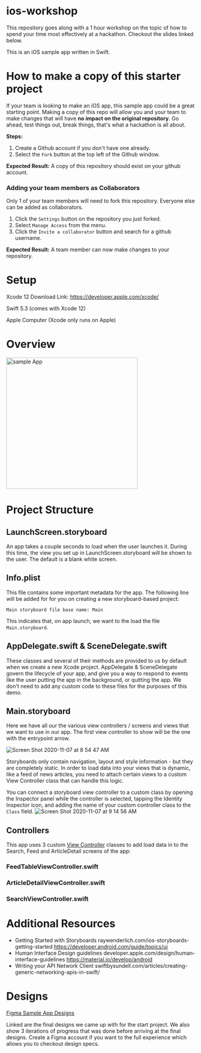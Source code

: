 # ios-workshop
This repository goes along with a 1 hour workshop on the topic of how to spend your time most effectively at a hackathon. Checkout the slides linked below.


This is an iOS sample app written in Swift.

# How to make a copy of this starter project
If your team is looking to make an iOS app, this sample app could be a great starting point. Making a copy of this repo will allow you and your team to make changes that will have **no impact on the original repository**. Go ahead, test things out, break things, that's what a hackathon is all about. 

**Steps:**
1. Create a Github account if you don't have one already.
2. Select the `Fork` button at the top left of the Github window. 

**Expected Result:** A copy of this repository should exist on your github account.

### Adding your team members as Collaborators
Only 1 of your team members will need to fork this repository. Everyone else can be added as collaborators. 
1. Click the `Settings` button on the repository you just forked.
2. Select `Manage Access` from the menu.
3. Click the `Invite a collaborator` button and search for a github username. 

**Expected Result:** A team member can now make changes to your repository.

# Setup
Xcode 12 Download Link: https://developer.apple.com/xcode/

Swift 5.3 (comes with Xcode 12)

Apple Computer (Xcode only runs on Apple)

# Overview
<img src="ios-sample-app.gif" alt="sample App" width="350"/>

# Project Structure

## LaunchScreen.storyboard

An app takes a couple seconds to load when the user launches it. During this time, the view you set up in LaunchScreen.storyboard will be shown to the user. The default is a blank white screen. 

## Info.plist
This file contains some important metadata for the app. The following line will be added for for you on creating a new storyboard-based project: 

`Main storyboard file base name: Main`

This indicates that, on app launch, we want to the load the file `Main.storyboard`.

## AppDelegate.swift & SceneDelegate.swift
These classes and several of their methods are provided to us by default when we create a new Xcode project. AppDelegate & SceneDelegate govern the lifecycle of your app, and give you a way to respond to events like the user putting the app in the background, or quitting the app. We don't need to add any custom code to these files for the purposes of this demo. 

## Main.storyboard

Here we have all our the various view controllers / screens and views that we want to use in our app. The first view controller to show will be the one with the entrypoint arrow. 

![Screen Shot 2020-11-07 at 8 54 47 AM](https://user-images.githubusercontent.com/7647185/98443141-705afa00-20d7-11eb-8c35-dcb8f3e45ea4.png)

Storyboards only contain navigation, layout and style information - but they are completely static. In order to load data into your views that is dynamic, like a feed of news articles, you need to attach certain views to a custom View Controller class that can handle this logic. 

You can connect a storyboard view controller to a custom class by opening the Inspector panel while the controller is selected, tapping the Identity Inspector icon, and adding the name of your custom controller class to the `Class` field. ![Screen Shot 2020-11-07 at 9 14 56 AM](https://user-images.githubusercontent.com/7647185/98443526-cfba0980-20d9-11eb-8cb4-cf61577377cb.png)

## Controllers

This app uses 3 custom [View Controller](https://learnappmaking.com/view-controller-uiviewcontroller-ios-swift/) classes to add load data in to the Search, Feed and ArticleDetail screens of the app: 

### FeedTableViewController.swift

### ArticleDetailViewController.swift

### SearchViewController.swift

# Additional Resources
- Getting Started with Storyboards
raywenderlich.com/ios-storyboards-getting-started 
https://developer.android.com/guide/topics/ui
- Human Interface Design guidelines
developer.apple.com/design/human-interface-guidelines 
https://material.io/develop/android 
- Writing your API Network Client
swiftbysundell.com/articles/creating-generic-networking-apis-in-swift/ 


# Designs
[Figma Sample App Designs](https://www.figma.com/file/jzLY4lzbaxUSEVvcGLn9N5/HackHer-Starter-App?node-id=39%3A525)

Linked are the final designs we came up with for the start project. We also show 3 iterations of progress that was done before arriving at the final designs. Create a Figma account if you want to the full experience which allows you to checkout design specs. 
